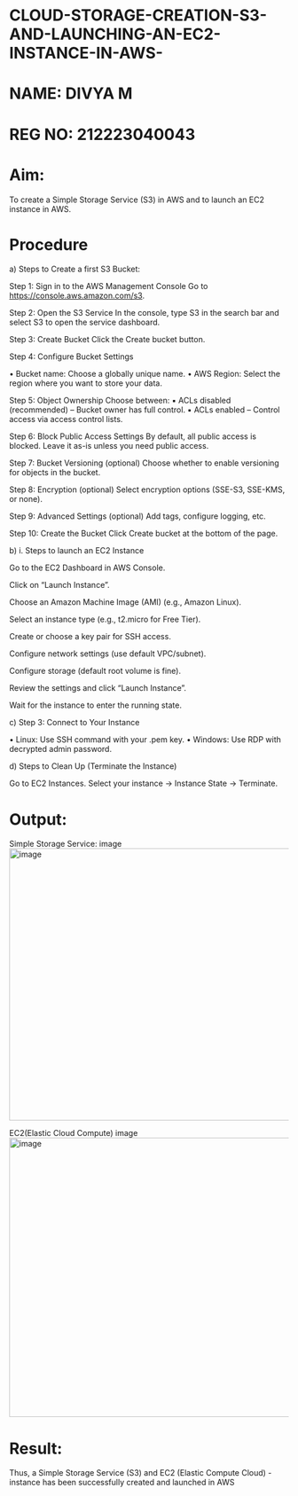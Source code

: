# CLOUD-STORAGE-CREATION-S3-AND-LAUNCHING-AN-EC2-INSTANCE-IN-AWS-
# NAME: DIVYA M
# REG NO: 212223040043
# Aim:
To create a Simple Storage Service (S3) in AWS and to launch an EC2 instance in AWS.

# Procedure
a) Steps to Create a first S3 Bucket:

Step 1: Sign in to the AWS Management Console Go to https://console.aws.amazon.com/s3.

Step 2: Open the S3 Service In the console, type S3 in the search bar and select S3 to open the service dashboard.

Step 3: Create Bucket Click the Create bucket button.

Step 4: Configure Bucket Settings

• Bucket name: Choose a globally unique name. • AWS Region: Select the region where you want to store your data.

Step 5: Object Ownership Choose between: ▪ ACLs disabled (recommended) – Bucket owner has full control. ▪ ACLs enabled – Control access via access control lists.

Step 6: Block Public Access Settings By default, all public access is blocked. Leave it as-is unless you need public access.

Step 7: Bucket Versioning (optional) Choose whether to enable versioning for objects in the bucket.

Step 8: Encryption (optional) Select encryption options (SSE-S3, SSE-KMS, or none).

Step 9: Advanced Settings (optional) Add tags, configure logging, etc.

Step 10: Create the Bucket Click Create bucket at the bottom of the page.

b) i. Steps to launch an EC2 Instance

Go to the EC2 Dashboard in AWS Console.

Click on “Launch Instance”.

Choose an Amazon Machine Image (AMI) (e.g., Amazon Linux).

Select an instance type (e.g., t2.micro for Free Tier).

Create or choose a key pair for SSH access.

Configure network settings (use default VPC/subnet).

Configure storage (default root volume is fine).

Review the settings and click “Launch Instance”.

Wait for the instance to enter the running state.

c) Step 3: Connect to Your Instance

• Linux: Use SSH command with your .pem key. • Windows: Use RDP with decrypted admin password.

d) Steps to Clean Up (Terminate the Instance)

Go to EC2 Instances. Select your instance → Instance State → Terminate.

# Output:
Simple Storage Service: image
<img width="928" height="491" alt="image" src="https://github.com/user-attachments/assets/6a224d28-14d1-44bc-bda8-8d690fbedf5f" />

EC2(Elastic Cloud Compute) image
<img width="883" height="504" alt="image" src="https://github.com/user-attachments/assets/62525aa9-64a2-4830-aadc-de171c2aafa7" />

# Result:
Thus, a Simple Storage Service (S3) and EC2 (Elastic Compute Cloud) - instance has been successfully created and launched in AWS
